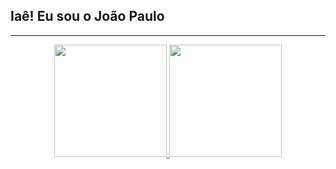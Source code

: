 ## Iaê! Eu sou o João Paulo
---

<div align="center">
 <a href="https://github.com/Jp0liveira">
<img height="180em" src="https://github-readme-stats.vercel.app/api?username=Jp0liveira&show_icons=true&theme=dark&include_all_commits=true&count_private=true"/>
  <img height="180em" src="https://github-readme-stats.vercel.app/api/top-langs/?username=Jp0liveira&layout=compact&langs_count=7&theme=dark"/>
  </a>
</div>




